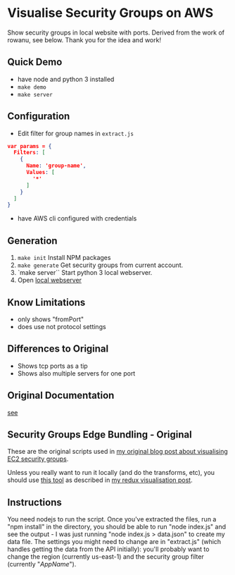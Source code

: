 # Visualise Security Groups on AWS

Show security groups in local website with ports. Derived from the work of rowanu, see below. Thank you for the idea and work!

## Quick Demo

- have node and python 3 installed
- `make demo`
- `make server`

## Configuration

- Edit filter for group names in `extract.js`

```json
var params = {
  Filters: [
    {
      Name: 'group-name',
      Values: [
        '*'
      ]
    }
  ]
}
```

- have AWS cli configured with credentials

## Generation

1) `make init`
Install NPM packages
1) `make generate`
Get security groups from current account.
1) `make server``
Start python 3 local webserver.
1) Open [local webserver](http://localhost:1337)

## Know Limitations

- only shows "fromPort"
- does use not protocol settings

## Differences to Original

- Shows tcp ports as a tip
- Shows also multiple servers for one port


## Original Documentation

[see](https://github.com/rowanu/security-groups-edge-bundling)

## Security Groups Edge Bundling - Original

These are the original scripts used in [my original blog post about visualising
EC2 security
groups](http://blog.rowanudell.com/visualising-ec2-security-groups/).

Unless you really want to run it locally (and do the transforms, etc), you
should use [this tool](https://rowanu.github.io/security-groups-edge-bundling/)
as described in [my redux visualisation
post](http://blog.rowanudell.com/edge-bundling-security-groups-redux/).

## Instructions

You need nodejs to run the script. Once you've extracted the files, run a "npm
install" in the directory, you should be able to run "node index.js" and see
the output - I was just running "node index.js > data.json" to create my data
file. The settings you might need to change are in "extract.js" (which handles
getting the data from the API initially): you'll probably want to change the
region (currently us-east-1) and the security group filter (currently
"*AppName*").
